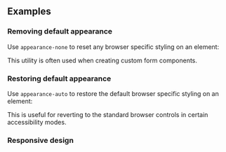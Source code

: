 ## Examples

### Removing default appearance

Use `appearance-none` to reset any browser specific styling on an element:

This utility is often used when creating custom form components.

### Restoring default appearance

Use `appearance-auto` to restore the default browser specific styling on an element:

This is useful for reverting to the standard browser controls in certain accessibility modes.

### Responsive design
